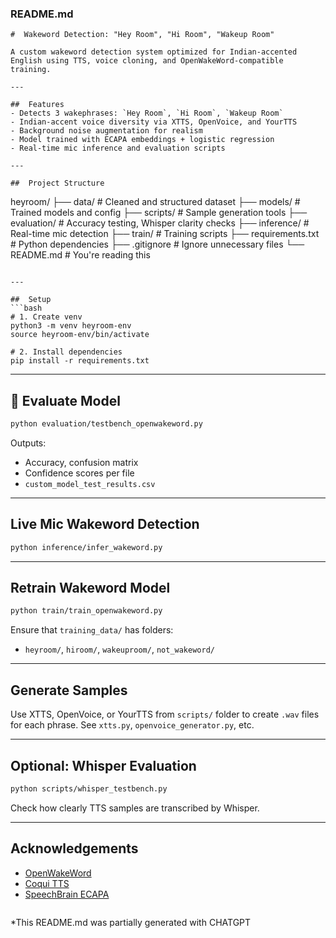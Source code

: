 
### README.md

```
#  Wakeword Detection: "Hey Room", "Hi Room", "Wakeup Room"

A custom wakeword detection system optimized for Indian-accented English using TTS, voice cloning, and OpenWakeWord-compatible training.

---

##  Features
- Detects 3 wakephrases: `Hey Room`, `Hi Room`, `Wakeup Room`
- Indian-accent voice diversity via XTTS, OpenVoice, and YourTTS
- Background noise augmentation for realism
- Model trained with ECAPA embeddings + logistic regression
- Real-time mic inference and evaluation scripts

---

##  Project Structure
```

heyroom/
├── data/                # Cleaned and structured dataset
├── models/              # Trained models and config
├── scripts/             # Sample generation tools
├── evaluation/          # Accuracy testing, Whisper clarity checks
├── inference/           # Real-time mic detection
├── train/               # Training scripts
├── requirements.txt     # Python dependencies
├── .gitignore           # Ignore unnecessary files
└── README.md            # You're reading this

````

---

##  Setup
```bash
# 1. Create venv
python3 -m venv heyroom-env
source heyroom-env/bin/activate

# 2. Install dependencies
pip install -r requirements.txt
````

---

## 🧪 Evaluate Model

```bash
python evaluation/testbench_openwakeword.py
```

Outputs:

* Accuracy, confusion matrix
* Confidence scores per file
* `custom_model_test_results.csv`

---

##  Live Mic Wakeword Detection

```bash
python inference/infer_wakeword.py
```

---

##  Retrain Wakeword Model

```bash
python train/train_openwakeword.py
```

Ensure that `training_data/` has folders:

* `heyroom/`, `hiroom/`, `wakeuproom/`, `not_wakeword/`

---

##  Generate Samples

Use XTTS, OpenVoice, or YourTTS from `scripts/` folder to create `.wav` files for each phrase. See `xtts.py`, `openvoice_generator.py`, etc.

---

##  Optional: Whisper Evaluation

```bash
python scripts/whisper_testbench.py
```

Check how clearly TTS samples are transcribed by Whisper.

---

##  Acknowledgements

* [OpenWakeWord](https://github.com/david-berthelot/openWakeWord)
* [Coqui TTS](https://github.com/coqui-ai/TTS)
* [SpeechBrain ECAPA](https://huggingface.co/speechbrain/spkrec-ecapa-voxceleb)

```
```

*This README.md was partially generated with CHATGPT